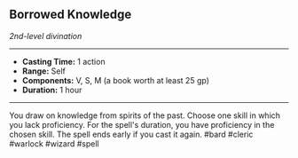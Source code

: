 ## Borrowed Knowledge
*2nd-level divination*
___
- **Casting Time:** 1 action
- **Range:** Self
- **Components:** V, S, M (a book worth at least 25 gp)
- **Duration:** 1 hour
---
You draw on knowledge from spirits of the past. Choose one skill in which you lack proficiency. For the spell's duration, you have proficiency in the chosen skill. The spell ends early if you cast it again.
#bard #cleric #warlock #wizard
#spell